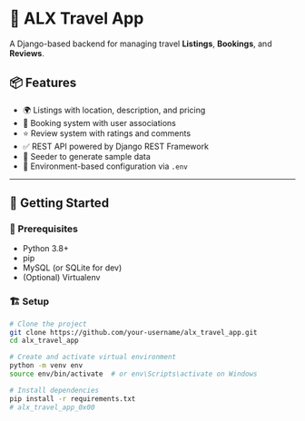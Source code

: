 # 🧳 ALX Travel App

A Django-based backend for managing travel **Listings**, **Bookings**, and **Reviews**.

## 📦 Features

- 🌍 Listings with location, description, and pricing
- 📆 Booking system with user associations
- ⭐ Review system with ratings and comments
- ✅ REST API powered by Django REST Framework
- 🧪 Seeder to generate sample data
- 🔐 Environment-based configuration via `.env`

---

## 🚀 Getting Started

### 🔧 Prerequisites

- Python 3.8+
- pip
- MySQL (or SQLite for dev)
- (Optional) Virtualenv

### 🏗️ Setup

```bash
# Clone the project
git clone https://github.com/your-username/alx_travel_app.git
cd alx_travel_app

# Create and activate virtual environment
python -m venv env
source env/bin/activate  # or env\Scripts\activate on Windows

# Install dependencies
pip install -r requirements.txt
# alx_travel_app_0x00
